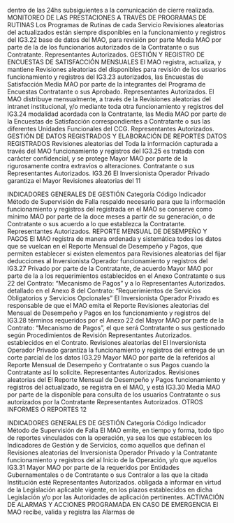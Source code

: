 dentro de las 24hs subsiguientes a la
comunicación de cierre realizada.
MONITOREO DE LAS PRESTACIONES A TRAVÉS DE PROGRAMAS DE RUTINAS
Los Programas de Rutinas de cada Servicio Revisiones aleatorias del
actualizados están siempre disponibles en la funcionamiento y registros del
IG3.22 base de datos del MAO, para revisión por parte Media MAO por parte de la
de los funcionarios autorizados de la Contratante o sus
Contratante. Representantes Autorizados.
GESTIÓN Y REGISTRO DE ENCUESTAS DE SATISFACCIÓN MENSUALES
El MAO registra, actualiza, y mantiene Revisiones aleatorias del
disponibles para revisión de los usuarios funcionamiento y registros del
IG3.23 autorizados, las Encuestas de Satisfacción Media MAO por parte de la
integrantes del Programa de Encuestas Contratante o sus
Aprobado. Representantes Autorizados.
El MAO distribuye mensualmente, a través de la Revisiones aleatorias del
intranet institucional, y/o mediante toda otra funcionamiento y registros del
IG3.24 modalidad acordada con la Contratante, las Media MAO por parte de la
Encuestas de Satisfacción correspondientes a Contratante o sus
las diferentes Unidades Funcionales del CCG. Representantes Autorizados.
GESTIÓN DE DATOS REGISTRADOS Y ELABORACIÓN DE REPORTES
DATOS REGISTRADOS
Revisiones aleatorias del
Toda la información capturada a través del MAO funcionamiento y registros del
IG3.25 es tratada con carácter confidencial, y se protege Mayor MAO por parte de la
rigurosamente contra extravíos o alteraciones. Contratante o sus
Representantes Autorizados.
IG3.26 El Inversionista Operador Privado garantiza el Mayor Revisiones aleatorias del
11

INDICADORES GENERALES DE GESTIÓN
Categoría
Código Indicador Método de Supervisión
de Falla
respaldo necesario para que la información funcionamiento y registros del
registrada en el MAO se conserve como mínimo MAO por parte de la
doce meses a partir de su generación, o de Contratante o sus
acuerdo a lo que establezca la Contratante. Representantes Autorizados.
REPORTE MENSUAL DE DESEMPEÑO Y PAGOS
El MAO registra de manera ordenada y
sistemática todos los datos que se vuelcan en el
Reporte Mensual de Desempeño y Pagos, que
permiten establecer si existen elementos para Revisiones aleatorias del
fijar deducciones al Inversionista Operador funcionamiento y registros del
IG3.27 Privado por parte de la Contratante, de acuerdo Mayor MAO por parte de la
a los requerimientos establecidos en el Anexo Contratante o sus
22 del Contrato: “Mecanismo de Pagos” y a lo Representantes Autorizados.
detallado en el Anexo 8 del Contrato:
“Requerimientos de Servicios Obligatorios y
Servicios Opcionales”
El Inversionista Operador Privado es
responsable de que el MAO emita el Reporte Revisiones aleatorias del
Mensual de Desempeño y Pagos en los funcionamiento y registros del
IG3.28 términos requeridos por el Anexo 22 del Mayor MAO por parte de la
Contrato: “Mecanismo de Pagos”, el que será Contratante o sus
gestionado según Procedimientos de Revisión Representantes Autorizados.
establecidos en el Contrato.
Revisiones aleatorias del
El Inversionista Operador Privado garantiza la
funcionamiento y registros del
entrega de un corte parcial de los datos
IG3.29 Mayor MAO por parte de la
referidos al Reporte Mensual de Desempeño y
Contratante o sus
Pagos cuando la Contratante así lo solicite.
Representantes Autorizados.
Revisiones aleatorias del
El Reporte Mensual de Desempeño y Pagos
funcionamiento y registros del
actualizado, se registra en el MAO, y está
IG3.30 Media MAO por parte de la
disponible para consulta de los usuarios
Contratante o sus
autorizados por la Contratante
Representantes Autorizados.
OTROS INFORMES O REPORTES
12

INDICADORES GENERALES DE GESTIÓN
Categoría
Código Indicador Método de Supervisión
de Falla
El MAO emite, en tiempo y forma, todo tipo de
reportes vinculados con la operación, ya sea los
que establecen los Indicadores de Gestión y de
Servicios, como aquellos que definan el
Revisiones aleatorias del
Inversionista Operador Privado y la Contratante
funcionamiento y registros del
al Inicio de la Operación, y/o que aquellos
IG3.31 Mayor MAO por parte de la
requeridos por Entidades Gubernamentales o de
Contratante o sus
Contralor a las que la citada Institución esté
Representantes Autorizados.
obligada a informar en virtud de la Legislación
aplicable vigente, en los plazos establecidos en
dicha Legislación y/o por las Autoridades de
aplicación pertinentes.
ACTIVACIÓN DE ALARMAS Y ACCIONES PROGRAMADA EN CASO DE EMERGENCIA
El MAO recibe, valida y registra las Alarmas de
